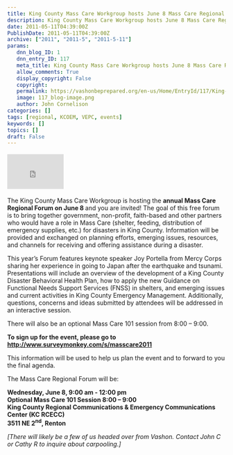 ```yaml
---
title: King County Mass Care Workgroup hosts June 8 Mass Care Regional Forum
description: King County Mass Care Workgroup hosts June 8 Mass Care Regional Forum
date: 2011-05-11T04:39:00Z
PublishDate: 2011-05-11T04:39:00Z
archive: ["2011", "2011-5", "2011-5-11"]
params:
   dnn_blog_ID: 1
   dnn_entry_ID: 117
   meta_title: King County Mass Care Workgroup hosts June 8 Mass Care Regional Forum
   allow_comments: True
   display_copyright: False
   copyright: 
   permalink: https://vashonbeprepared.org/en-us/Home/EntryId/117/King-County-Mass-Care-Workgroup-hosts-June-8-Mass-Care-Regional-Forum
   image: 117_blog-image.png
   author: John Cornelison
categories: []
tags: [regional, KCOEM, VEPC, events]
keywords: []
topics: []
draft: False
---
```


<div class="wlWriterHeaderFooter" style="padding-bottom: 4px; margin: 0px; padding-left: 0px; padding-right: 0px; float: none; padding-top: 4px"><iframe src="http://www.facebook.com/widgets/like.php?href=http://vashoneoc.org/Blogs/VashonPreparedness/tabid/164/EntryId/117/King-County-Mass-Care-Workgroup-hosts-June-8-Mass-Care-Regional-Forum.aspx" frameborder="0" scrolling="no" style="border-bottom: medium none; border-left: medium none; width: 130px; height: 80px; border-top: medium none; border-right: medium none"></iframe></div>
<p>The King County Mass Care Workgroup is hosting the <b>annual Mass Care Regional Forum on June 8 </b>and you are invited! The goal of this free forum is to bring together government, non-profit, faith-based and other partners who would have a role in Mass Care (shelter, feeding, distribution of emergency supplies, etc.) for disasters in King County. Information will be provided and exchanged on planning efforts, emerging issues, resources, and channels for receiving and offering assistance during a disaster.</p>
<p>This year’s Forum features keynote speaker Joy Portella from Mercy Corps sharing her experience in going to Japan after the earthquake and tsunami. Presentations will include an overview of the development of a King County Disaster Behavioral Health Plan, how to apply the new Guidance on Functional Needs Support Services (FNSS) in shelters, and emerging issues and current activities in King County Emergency Management. Additionally, questions, concerns and ideas submitted by attendees will be addressed in an interactive session.</p>
<p>There will also be an optional Mass Care 101 session from 8:00 – 9:00.</p>
<p><b>To sign up for the event, please go to</b> <b><a href="http://www.surveymonkey.com/s/masscare2011">http://www.surveymonkey.com/s/masscare2011</a></b></p>
<p>This information will be used to help us plan the event and to forward to you the final agenda.</p>
<p>The Mass Care Regional Forum will be:</p>
<p><b>Wednesday, June 8, 9:00 am - 12:00 pm <br />
</b><b>Optional Mass Care 101 Session 8:00 – 9:00 <br />
</b><b>King County Regional Communications &amp; Emergency Communications Center (KC RCECC) <br />
</b><b>3511 NE 2<sup>nd</sup>, Renton</b></p>
<p><em>[There will likely be a few of us headed over from Vashon. Contact John C or Cathy R to inquire about carpooling.]</em></p>
